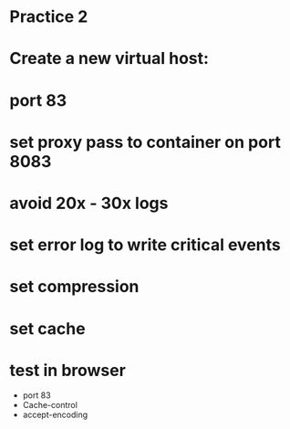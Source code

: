 # Practice 2 <!-- omit in toc -->

# Create a new virtual host:

# port 83
# set proxy pass to container on port 8083
# avoid 20x - 30x logs
# set error log to write critical events
# set compression
# set cache

# test in browser
- port 83
- Cache-control
- accept-encoding
